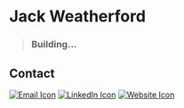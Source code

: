 # Jack Weatherford

> ### Building...

## Contact

[![Email Icon](https://i.imgur.com/jUAsnEa.png)](mailto:jack.weatherford@gmail.com) [![LinkedIn Icon](https://i.imgur.com/Z5korwO.png)](https://www.linkedin.com/in/jackweatherford/) [![Website Icon](https://i.imgur.com/MbpHcW1.png)](https://jackweatherford.github.io/)

